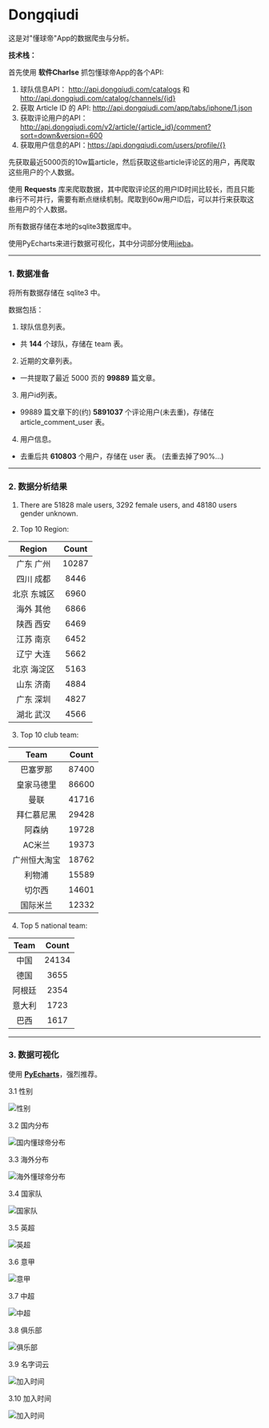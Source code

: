 # Dongqiudi

这是对"懂球帝"App的数据爬虫与分析。



**技术栈：**

首先使用 **软件Charlse** 抓包懂球帝App的各个API:

1. 球队信息API： http://api.dongqiudi.com/catalogs 和  http://api.dongqiudi.com/catalog/channels/{id}
2. 获取 Article ID 的 API: http://api.dongqiudi.com/app/tabs/iphone/1.json
3. 获取评论用户的API： http://api.dongqiudi.com/v2/article/{article_id}/comment?sort=down&version=600
4. 获取用户信息的API：https://api.dongqiudi.com/users/profile/{}

先获取最近5000页的10w篇article，然后获取这些article评论区的用户，再爬取这些用户的个人数据。

使用 **Requests** 库来爬取数据，其中爬取评论区的用户ID时间比较长，而且只能串行不可并行，需要有断点继续机制。爬取到60w用户ID后，可以并行来获取这些用户的个人数据。

所有数据存储在本地的sqlite3数据库中。

使用PyEcharts来进行数据可视化，其中分词部分使用[jieba](https://github.com/fxsjy/jieba)。

----

### 1. 数据准备

将所有数据存储在 sqlite3 中。

数据包括：

1. 球队信息列表。

- 共 **144** 个球队，存储在 team 表。

2. 近期的文章列表。

- 一共提取了最近 5000 页的 **99889** 篇文章。

3. 用户id列表。

- 99889 篇文章下的(约) **5891037** 个评论用户(未去重)，存储在 article_comment_user 表。

4. 用户信息。

- 去重后共 **610803** 个用户，存储在 user 表。 (去重去掉了90%...)

----

### 2. 数据分析结果

1. There are 51828 male users, 3292 female users, and 48180 users gender unknown.

2. Top 10 Region:

| Region | Count |
| :----: | :---: |
| 广东 广州  | 10287 |
| 四川 成都  | 8446  |
| 北京 东城区 | 6960  |
| 海外 其他  | 6866  |
| 陕西 西安  | 6469  |
| 江苏 南京  | 6452  |
| 辽宁 大连  | 5662  |
| 北京 海淀区 | 5163  |
| 山东 济南  | 4884  |
| 广东 深圳  | 4827  |
| 湖北 武汉  | 4566  |

3. Top 10 club team:

|  Team  | Count |
| :----: | :---: |
|  巴塞罗那  | 87400 |
| 皇家马德里  | 86600 |
|   曼联   | 41716 |
| 拜仁慕尼黑  | 29428 |
|  阿森纳   | 19728 |
|  AC米兰  | 19373 |
| 广州恒大淘宝 | 18762 |
|  利物浦   | 15589 |
|  切尔西   | 14601 |
|  国际米兰  | 12332 |


4. Top 5 national team:

| Team | Count |
| :--: | :---: |
|  中国  | 24134 |
|  德国  | 3655  |
| 阿根廷  | 2354  |
| 意大利  | 1723  |
|  巴西  | 1617  |

----

### 3. 数据可视化

使用 [**PyEcharts**](https://github.com/pyecharts/pyecharts)，强烈推荐。



3.1 性别

![性别](./img/性别.png)



3.2 国内分布

![国内懂球帝分布](./img/国内懂球帝分布.png)



3.3 海外分布

![海外懂球帝分布](./img/海外懂球帝分布.png)



3.4 国家队

![国家队](./img/国家队.png)



3.5 英超

![英超](./img/英超.png)



3.6 意甲

![意甲](./img/意甲.png)



3.7 中超

![中超](./img/中超.png)



3.8 俱乐部

![俱乐部](./img/俱乐部.png)



3.9 名字词云

![加入时间](./img/echarts.png)



3.10 加入时间

![加入时间](./img/加入时间.png)



